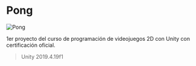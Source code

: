 # Pong

![Pong](https://static.platzi.com/media/landing-projects/Proyecto-Unity-2D.png)

1er proyecto del curso de programación de videojuegos 2D con Unity con certificación oficial.
> Unity 2019.4.19f1
